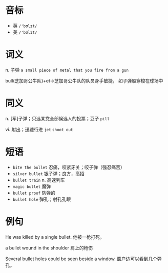 # 音标

- 英 `/'bʊlɪt/`
- 美 `/'bʊlɪt/`

# 词义

n. 子弹
`a small piece of metal that you fire from a gun`



bull(芝加哥公牛队)+et→芝加哥公牛队的队员身手敏捷， 如子弹般穿梭在球场中

# 同义

n. [军]子弹；只选某党全部候选人的投票；豆子
`pill`

vi. 射出；迅速行进
`jet` `shoot out`

# 短语

- `bite the bullet` 忍痛，咬紧牙关；咬子弹（强忍痛苦）
- `silver bullet` 银子弹；良方，高招
- `bullet train` n. 高速列车
- `magic bullet` 魔弹
- `bullet proof` 防弹的
- `bullet hole` 弹孔；射孔孔眼

# 例句

He was killed by a single bullet.
他被一枪打死。

a bullet wound in the shoulder
肩上的枪伤

Several bullet holes could be seen beside a window.
窗户边可以看到几个弹孔。


